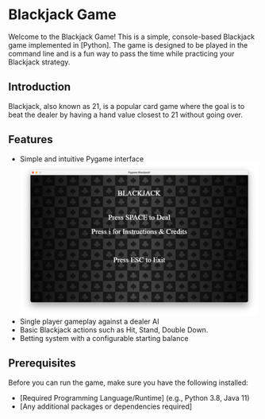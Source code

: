 # Blackjack Game

Welcome to the Blackjack Game! This is a simple, console-based Blackjack game implemented in [Python]. The game is designed to be played in the command line and is a fun way to pass the time while practicing your Blackjack strategy.

## Introduction

Blackjack, also known as 21, is a popular card game where the goal is to beat the dealer by having a hand value closest to 21 without going over.

## Features

- Simple and intuitive Pygame interface
  ![Blackjack Table](png/homepage.png "HomePage")
- Single player gameplay against a dealer AI
- Basic Blackjack actions such as Hit, Stand, Double Down.
- Betting system with a configurable starting balance

## Prerequisites

Before you can run the game, make sure you have the following installed:
- [Required Programming Language/Runtime] (e.g., Python 3.8, Java 11)
- [Any additional packages or dependencies required]
